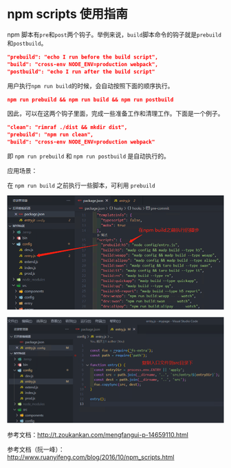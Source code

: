 # npm scripts 使用指南



npm 脚本有`pre`和`post`两个钩子。举例来说，`build`脚本命令的钩子就是`prebuild`和`postbuild`。

```json
"prebuild": "echo I run before the build script",
"build": "cross-env NODE_ENV=production webpack",
"postbuild": "echo I run after the build script"
```

用户执行`npm run build`的时候，会自动按照下面的顺序执行。

```json
npm run prebuild && npm run build && npm run postbuild
```

因此，可以在这两个钩子里面，完成一些准备工作和清理工作。下面是一个例子。

```json
"clean": "rimraf ./dist && mkdir dist",
"prebuild": "npm run clean",
"build": "cross-env NODE_ENV=production webpack"
```

即 `npm run prebuild` 和 `npm run postbuild` 是自动执行的。

应用场景：

在 `npm run build` 之前执行一些脚本，可利用 `prebuild`

![](./images/npm1.png)

 ![](./images/npm2.png)



参考文档：http://t.zoukankan.com/mengfangui-p-14659110.html

参考文档（阮一峰）：http://www.ruanyifeng.com/blog/2016/10/npm_scripts.html

